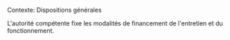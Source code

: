 Contexte: Dispositions générales

L'autorité compétente fixe les modalités de financement de l'entretien et du fonctionnement.
